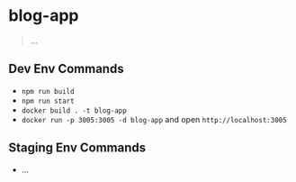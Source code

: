 # blog-app

> ...

## Dev Env Commands

* `npm run build`
* `npm run start`
* `docker build . -t blog-app`
* `docker run -p 3005:3005 -d blog-app` and open `http://localhost:3005`

## Staging Env Commands

* ...

